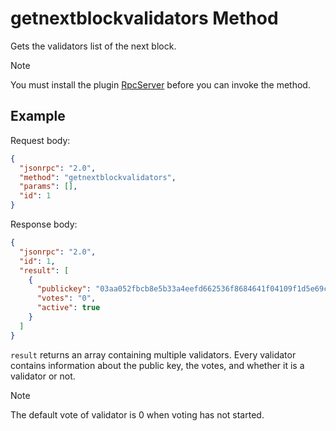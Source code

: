 # getnextblockvalidators Method

Gets the validators list of the next block.

> [!Note]
>
> You must install the plugin [RpcServer](https://github.com/neo-project/neo-modules/releases) before you can invoke the method.

## Example

Request body:

```json
{
  "jsonrpc": "2.0",
  "method": "getnextblockvalidators",
  "params": [],
  "id": 1
}
```

Response body:

```json
{
  "jsonrpc": "2.0",
  "id": 1,
  "result": [
    {
      "publickey": "03aa052fbcb8e5b33a4eefd662536f8684641f04109f1d5e69cdda6f084890286a",
      "votes": "0",
      "active": true
    }
  ]
}
```

`result` returns an array containing multiple validators. Every validator contains information about the public key, the votes, and whether it is a validator or not.

> [!Note]
>
> The default vote of validator is 0 when voting has not started.